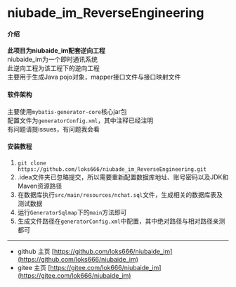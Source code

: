# niubade_im_ReverseEngineering

#### 介绍
**此项目为niubaide_im配套逆向工程**  
niubaide_im为一个即时通讯系统  
此逆向工程为该工程下的逆向工程  
主要用于生成Java pojo对象，mapper接口文件与接口映射文件

#### 软件架构
主要使用`mybatis-generator-core`核心jar包  
配置文件为`generatorConfig.xml`，其中注释已经注明  
有问题请提issues，有问题我会看


#### 安装教程

1.  `git clone https://github.com/loks666/niubade_im_ReverseEngineering.git`  
2.  .idea文件夹已忽略提交，所以需要重新配置数据库地址、账号密码以及JDK和Maven资源路径
3.  在数据库执行`src/main/resources/nchat.sql`文件，生成相关的数据库表及测试数据    
3.  运行`GeneratorSqlmap`下的`main`方法即可
4.  生成文件路径在`generatorConfig.xml`中配置，其中绝对路径与相对路径亲测都可

------
- github 主页 [https://github.com/loks666/niubaide_im](https://github.com/loks666/niubaide_im)  
- gitee 主页 [https://gitee.com/lok666/niubaide_im](https://gitee.com/lok666/niubaide_im)  

